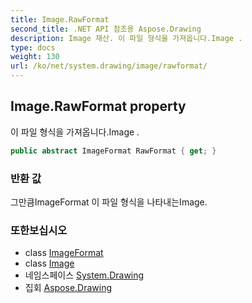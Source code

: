 ```yaml
---
title: Image.RawFormat
second_title: .NET API 참조용 Aspose.Drawing
description: Image 재산. 이 파일 형식을 가져옵니다.Image .
type: docs
weight: 130
url: /ko/net/system.drawing/image/rawformat/
---
```

## Image.RawFormat property

이 파일 형식을 가져옵니다.Image .

```csharp
public abstract ImageFormat RawFormat { get; }
```

### 반환 값

그만큼ImageFormat 이 파일 형식을 나타내는Image.

### 또한보십시오

* class [ImageFormat](../../../system.drawing.imaging/imageformat/)
* class [Image](../)
* 네임스페이스 [System.Drawing](../../image/)
* 집회 [Aspose.Drawing](../../../)


